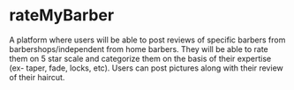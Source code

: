 # rateMyBarber
 A platform where users will be able to post reviews of specific barbers from barbershops/independent from home barbers. They will be able to rate them on 5 star scale and categorize them on the basis of their expertise (ex- taper, fade, locks, etc). Users can post pictures along with their review of their haircut.
